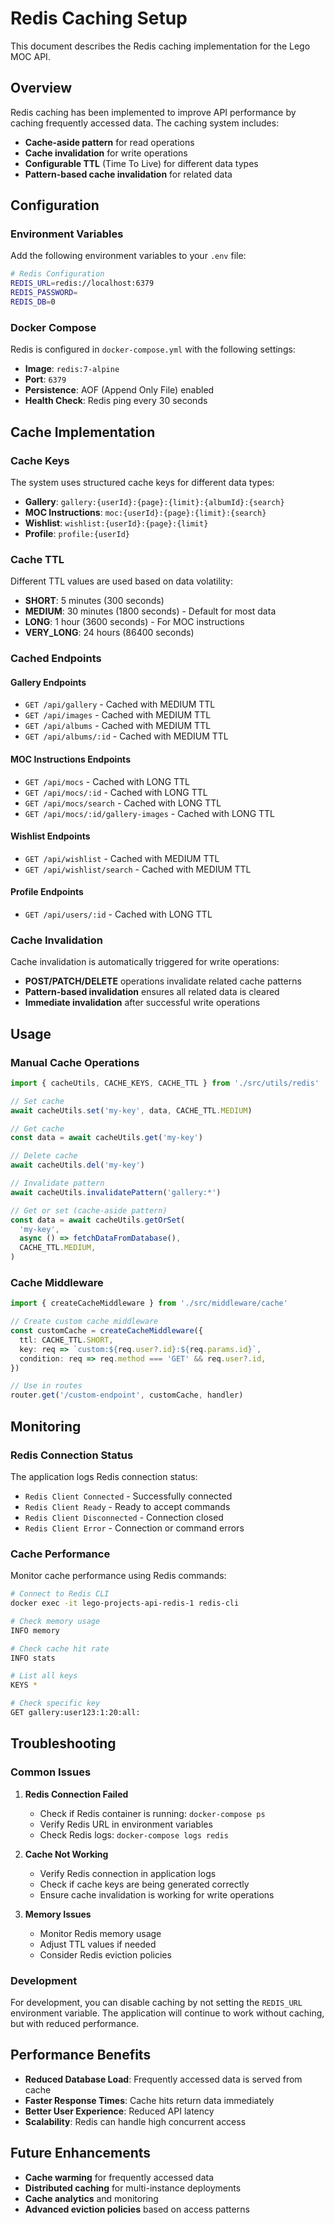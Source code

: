 # Redis Caching Setup

This document describes the Redis caching implementation for the Lego MOC API.

## Overview

Redis caching has been implemented to improve API performance by caching frequently accessed data. The caching system includes:

- **Cache-aside pattern** for read operations
- **Cache invalidation** for write operations
- **Configurable TTL** (Time To Live) for different data types
- **Pattern-based cache invalidation** for related data

## Configuration

### Environment Variables

Add the following environment variables to your `.env` file:

```bash
# Redis Configuration
REDIS_URL=redis://localhost:6379
REDIS_PASSWORD=
REDIS_DB=0
```

### Docker Compose

Redis is configured in `docker-compose.yml` with the following settings:

- **Image**: `redis:7-alpine`
- **Port**: `6379`
- **Persistence**: AOF (Append Only File) enabled
- **Health Check**: Redis ping every 30 seconds

## Cache Implementation

### Cache Keys

The system uses structured cache keys for different data types:

- **Gallery**: `gallery:{userId}:{page}:{limit}:{albumId}:{search}`
- **MOC Instructions**: `moc:{userId}:{page}:{limit}:{search}`
- **Wishlist**: `wishlist:{userId}:{page}:{limit}`
- **Profile**: `profile:{userId}`

### Cache TTL

Different TTL values are used based on data volatility:

- **SHORT**: 5 minutes (300 seconds)
- **MEDIUM**: 30 minutes (1800 seconds) - Default for most data
- **LONG**: 1 hour (3600 seconds) - For MOC instructions
- **VERY_LONG**: 24 hours (86400 seconds)

### Cached Endpoints

#### Gallery Endpoints

- `GET /api/gallery` - Cached with MEDIUM TTL
- `GET /api/images` - Cached with MEDIUM TTL
- `GET /api/albums` - Cached with MEDIUM TTL
- `GET /api/albums/:id` - Cached with MEDIUM TTL

#### MOC Instructions Endpoints

- `GET /api/mocs` - Cached with LONG TTL
- `GET /api/mocs/:id` - Cached with LONG TTL
- `GET /api/mocs/search` - Cached with LONG TTL
- `GET /api/mocs/:id/gallery-images` - Cached with LONG TTL

#### Wishlist Endpoints

- `GET /api/wishlist` - Cached with MEDIUM TTL
- `GET /api/wishlist/search` - Cached with MEDIUM TTL

#### Profile Endpoints

- `GET /api/users/:id` - Cached with LONG TTL

### Cache Invalidation

Cache invalidation is automatically triggered for write operations:

- **POST/PATCH/DELETE** operations invalidate related cache patterns
- **Pattern-based invalidation** ensures all related data is cleared
- **Immediate invalidation** after successful write operations

## Usage

### Manual Cache Operations

```typescript
import { cacheUtils, CACHE_KEYS, CACHE_TTL } from './src/utils/redis'

// Set cache
await cacheUtils.set('my-key', data, CACHE_TTL.MEDIUM)

// Get cache
const data = await cacheUtils.get('my-key')

// Delete cache
await cacheUtils.del('my-key')

// Invalidate pattern
await cacheUtils.invalidatePattern('gallery:*')

// Get or set (cache-aside pattern)
const data = await cacheUtils.getOrSet(
  'my-key',
  async () => fetchDataFromDatabase(),
  CACHE_TTL.MEDIUM,
)
```

### Cache Middleware

```typescript
import { createCacheMiddleware } from './src/middleware/cache'

// Create custom cache middleware
const customCache = createCacheMiddleware({
  ttl: CACHE_TTL.SHORT,
  key: req => `custom:${req.user?.id}:${req.params.id}`,
  condition: req => req.method === 'GET' && req.user?.id,
})

// Use in routes
router.get('/custom-endpoint', customCache, handler)
```

## Monitoring

### Redis Connection Status

The application logs Redis connection status:

- `Redis Client Connected` - Successfully connected
- `Redis Client Ready` - Ready to accept commands
- `Redis Client Disconnected` - Connection closed
- `Redis Client Error` - Connection or command errors

### Cache Performance

Monitor cache performance using Redis commands:

```bash
# Connect to Redis CLI
docker exec -it lego-projects-api-redis-1 redis-cli

# Check memory usage
INFO memory

# Check cache hit rate
INFO stats

# List all keys
KEYS *

# Check specific key
GET gallery:user123:1:20:all:
```

## Troubleshooting

### Common Issues

1. **Redis Connection Failed**
   - Check if Redis container is running: `docker-compose ps`
   - Verify Redis URL in environment variables
   - Check Redis logs: `docker-compose logs redis`

2. **Cache Not Working**
   - Verify Redis connection in application logs
   - Check if cache keys are being generated correctly
   - Ensure cache invalidation is working for write operations

3. **Memory Issues**
   - Monitor Redis memory usage
   - Adjust TTL values if needed
   - Consider Redis eviction policies

### Development

For development, you can disable caching by not setting the `REDIS_URL` environment variable. The application will continue to work without caching, but with reduced performance.

## Performance Benefits

- **Reduced Database Load**: Frequently accessed data is served from cache
- **Faster Response Times**: Cache hits return data immediately
- **Better User Experience**: Reduced API latency
- **Scalability**: Redis can handle high concurrent access

## Future Enhancements

- **Cache warming** for frequently accessed data
- **Distributed caching** for multi-instance deployments
- **Cache analytics** and monitoring
- **Advanced eviction policies** based on access patterns

